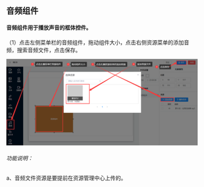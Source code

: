## 音频组件
#### 音频组件用于播放声音的框体控件。

（1）点击左侧菜单栏的音频组件，拖动组件大小，点击右侧资源菜单的添加音频，搜索音频文件，点击保存。

![avatar](../../images/program/10.png)

###### 功能说明：

a、音频文件资源是要提前在资源管理中心上传的。
